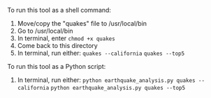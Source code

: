 To run this tool as a shell command:

1. Move/copy the "quakes" file to /usr/local/bin
2. Go to /usr/local/bin
3. In terminal, enter `chmod +x quakes`
4. Come back to this directory
5. In terminal, run either:
   `quakes --california`
   `quakes --top5`


To run this tool as a Python script:

1. In terminal, run either:
   `python earthquake_analysis.py quakes --california`
   `python earthquake_analysis.py quakes --top5`